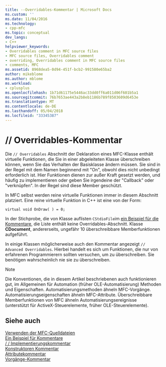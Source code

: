 ```yaml
---
title: --Overridables-Kommentar | Microsoft Docs
ms.custom: ''
ms.date: 11/04/2016
ms.technology:
- cpp-mfc
ms.topic: conceptual
dev_langs:
- C++
helpviewer_keywords:
- Overridables comment in MFC source files
- MFC source files, Overridables comment
- overriding, Overridables comment in MFC source files
- comments, MFC
ms.assetid: 8968dea5-0d94-451f-bcb2-991580e65ba2
author: mikeblome
ms.author: mblome
ms.workload:
- cplusplus
ms.openlocfilehash: 1b71d61175e5446ac33dd0ff6a011d06f601b5a1
ms.sourcegitcommit: 76b7653ae443a2b8eb1186b789f8503609d6453e
ms.translationtype: MT
ms.contentlocale: de-DE
ms.lasthandoff: 05/04/2018
ms.locfileid: "33345387"
---
```

# <a name="-overridables-comment"></a>// Overridables-Kommentar
Die `// Overridables` Abschnitt der Deklaration eines MFC-Klasse enthält virtuelle Funktionen, die Sie in einer abgeleiteten Klasse überschreiben können, wenn Sie das Verhalten der Basisklasse ändern müssen. Sie sind in der Regel mit dem Namen beginnend mit "On", obwohl dies nicht unbedingt erforderlich ist. Hier Funktionen dienen zur außer Kraft gesetzt werden, und häufig zu implementieren oder geben Sie irgendeine der "Callback" oder "verknüpfen". In der Regel sind diese Member geschützt.  
  
 In MFC selbst werden reine virtuelle Funktionen immer in diesem Abschnitt platziert. Eine reine virtuelle Funktion in C++ ist eine von der Form:  
  
 `virtual void OnDraw( ) = 0;`  
  
 In der Stichprobe, die von Klasse auflisten `CStdioFile`im [ein Beispiel für die Kommentare](../mfc/an-example-of-the-comments.md), die Liste enthält keine Overridables-Abschnitt. Klasse **CDocument**, andererseits, ungefähr 10 überschreibbare Memberfunktionen aufgeführt.  
  
 In einige Klassen möglicherweise auch den Kommentar angezeigt `// Advanced Overridables`. Hierbei handelt es sich um Funktionen, die nur von erfahrenen Programmierern sollten versuchen, um zu überschreiben. Sie benötigen wahrscheinlich nie sie zu überschreiben.  
  
> [!NOTE]
>  Die Konventionen, die in diesem Artikel beschriebenen auch funktionieren gut, im Allgemeinen für Automation (früher OLE-Automatisierung) Methoden und Eigenschaften. Automatisierungsmethoden ähneln MFC-Vorgänge. Automatisierungseigenschaften ähneln MFC-Attribute. Überschreibbare Memberfunktionen von MFC ähneln Automatisierungsereignisse (unterstützt für ActiveX-Steuerelemente, früher OLE-Steuerelemente).  
  
## <a name="see-also"></a>Siehe auch  
 [Verwenden der MFC-Quelldateien](../mfc/using-the-mfc-source-files.md)   
 [Ein Beispiel für Kommentare](../mfc/an-example-of-the-comments.md)   
 [/ / Implementierungskommentar](../mfc/decrement-implementation-comment.md)   
 [Konstruktoren Kommentar](../mfc/decrement-constructors-comment.md)   
 [Attributekommentar](../mfc/decrement-attributes-comment.md)   
 [Vorgänge-Kommentar](../mfc/decrement-operations-comment.md)

